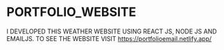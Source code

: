 # PORTFOLIO_WEBSITE
I DEVELOPED THIS WEATHER WEBSITE USING REACT JS, NODE JS AND EMAILJS. TO SEE THE WEBSITE VISIT https://portfolioemail.netlify.app/
